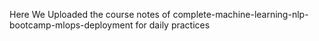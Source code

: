 Here We Uploaded the course notes of complete-machine-learning-nlp-bootcamp-mlops-deployment for daily practices
